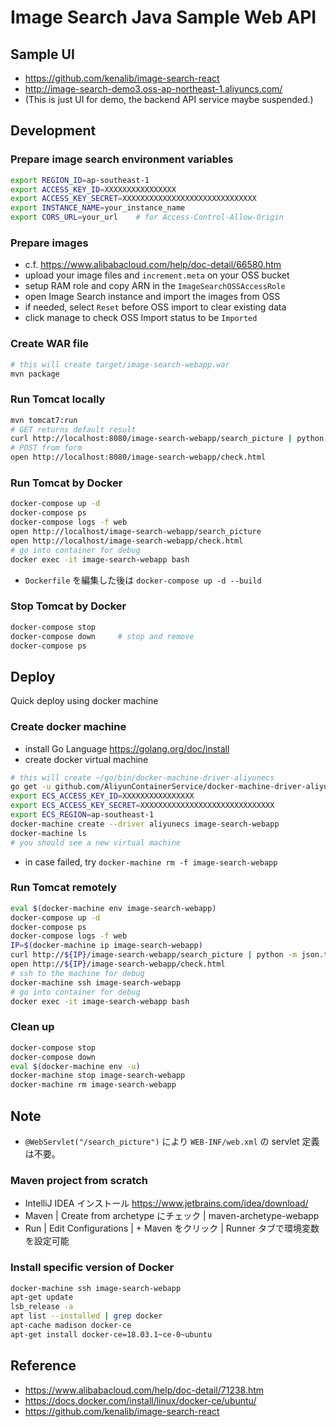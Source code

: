 
# Image Search Java Sample Web API

## Sample UI

* https://github.com/kenalib/image-search-react
* http://image-search-demo3.oss-ap-northeast-1.aliyuncs.com/
* (This is just UI for demo, the backend API service maybe suspended.)

## Development

### Prepare image search environment variables

```bash
export REGION_ID=ap-southeast-1
export ACCESS_KEY_ID=XXXXXXXXXXXXXXXX
export ACCESS_KEY_SECRET=XXXXXXXXXXXXXXXXXXXXXXXXXXXXXX
export INSTANCE_NAME=your_instance_name
export CORS_URL=your_url    # for Access-Control-Allow-Origin
```

### Prepare images

* c.f. https://www.alibabacloud.com/help/doc-detail/66580.htm
* upload your image files and `increment.meta` on your OSS bucket
* setup RAM role and copy ARN in the `ImageSearchOSSAccessRole`
* open Image Search instance and import the images from OSS
* if needed, select `Reset` before OSS import to clear existing data
* click manage to check OSS Import status to be `Imported`

### Create WAR file

```bash
# this will create target/image-search-webapp.war
mvn package
```

### Run Tomcat locally

```bash
mvn tomcat7:run
# GET returns default result
curl http://localhost:8080/image-search-webapp/search_picture | python -m json.tool
# POST from form
open http://localhost:8080/image-search-webapp/check.html
```

### Run Tomcat by Docker

```bash
docker-compose up -d
docker-compose ps
docker-compose logs -f web
open http://localhost/image-search-webapp/search_picture
open http://localhost/image-search-webapp/check.html
# go into container for debug
docker exec -it image-search-webapp bash
```

* `Dockerfile` を編集した後は `docker-compose up -d --build`

### Stop Tomcat by Docker

```bash
docker-compose stop
docker-compose down     # stop and remove
docker-compose ps
```


## Deploy

Quick deploy using docker machine

### Create docker machine

* install Go Language https://golang.org/doc/install
* create docker virtual machine

```bash
# this will create ~/go/bin/docker-machine-driver-aliyunecs
go get -u github.com/AliyunContainerService/docker-machine-driver-aliyunecs
export ECS_ACCESS_KEY_ID=XXXXXXXXXXXXXXXX
export ECS_ACCESS_KEY_SECRET=XXXXXXXXXXXXXXXXXXXXXXXXXXXXXX
export ECS_REGION=ap-southeast-1
docker-machine create --driver aliyunecs image-search-webapp
docker-machine ls
# you should see a new virtual machine
```

* in case failed, try `docker-machine rm -f image-search-webapp`

### Run Tomcat remotely

```bash
eval $(docker-machine env image-search-webapp)
docker-compose up -d
docker-compose ps
docker-compose logs -f web
IP=$(docker-machine ip image-search-webapp)
curl http://${IP}/image-search-webapp/search_picture | python -m json.tool
open http://${IP}/image-search-webapp/check.html
# ssh to the machine for debug
docker-machine ssh image-search-webapp
# go into container for debug
docker exec -it image-search-webapp bash
```

### Clean up

```bash
docker-compose stop
docker-compose down
eval $(docker-machine env -u)
docker-machine stop image-search-webapp 
docker-machine rm image-search-webapp
```


## Note

* `@WebServlet("/search_picture")` により `WEB-INF/web.xml` の servlet 定義は不要。

### Maven project from scratch

* IntelliJ IDEA インストール https://www.jetbrains.com/idea/download/ 
* Maven | Create from archetype にチェック | maven-archetype-webapp
* Run | Edit Configurations | + Maven をクリック | Runner タブで環境変数を設定可能

### Install specific version of Docker

```bash
docker-machine ssh image-search-webapp
apt-get update
lsb_release -a
apt list --installed | grep docker
apt-cache madison docker-ce
apt-get install docker-ce=18.03.1~ce-0~ubuntu
```


## Reference

* https://www.alibabacloud.com/help/doc-detail/71238.htm
* https://docs.docker.com/install/linux/docker-ce/ubuntu/
* https://github.com/kenalib/image-search-react
